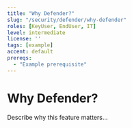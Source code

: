 ```yaml
---
title: "Why Defender?"
slug: "/security/defender/why-defender"
roles: [KeyUser, EndUser, IT]
level: intermediate
license: ''
tags: [example]
accent: default
prereqs:
  - "Example prerequisite"
---
```


# Why Defender?

Describe why this feature matters...
